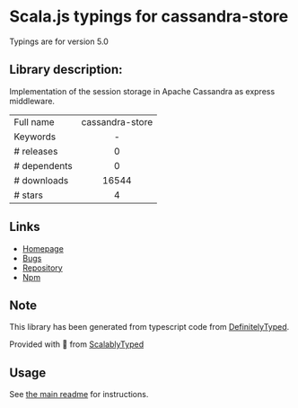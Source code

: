 
# Scala.js typings for cassandra-store

Typings are for version 5.0

## Library description:
Implementation of the session storage in Apache Cassandra as express middleware.

|                    |                 |
| ------------------ | :-------------: |
| Full name          | cassandra-store |
| Keywords           | - |
| # releases         | 0 |
| # dependents       | 0 |
| # downloads        | 16544 |
| # stars            | 4 |

## Links
- [Homepage](https://imergo.com/solutions/opensource.html)
- [Bugs](https://github.com/webcc/cassandra-store/issues)
- [Repository](https://github.com/webcc/cassandra-store)
- [Npm](https://www.npmjs.com/package/cassandra-store)
    


## Note
This library has been generated from typescript code from [DefinitelyTyped](https://definitelytyped.org).

Provided with :purple_heart: from [ScalablyTyped](https://github.com/oyvindberg/ScalablyTyped)

## Usage
See [the main readme](../../readme.md) for instructions.


